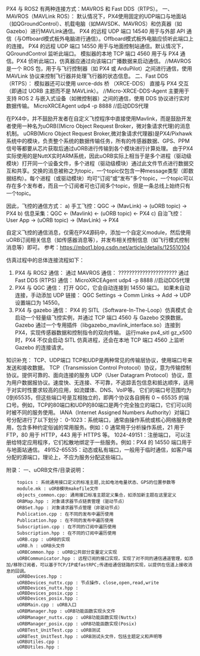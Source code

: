 PX4 与 ROS2 有两种连接方式：MAVROS 和 Fast DDS（RTPS）。
一、MAVROS（MAVLink ROS）：
    默认情况下，PX4使用固定的UDP端口与地面站（如QGroundControl）、机载电脑（如MAVSDK、MAVROS）和仿真器（如Gazebo）进行MAVLink通信。
    PX4 的远程 UDP 端口 14540 用于与外部 API 通信（与Offboard模式板外电脑进行通信）。Offboard模式板外电脑应侦听此端口上的连接。
    PX4 的远程 UDP 端口 14550 用于与地面控制站通信。默认情况下，QGroundControl 监听此端口。
    模拟器的本地 TCP 端口 4560 用于与 PX4 通信。PX4 侦听此端口，仿真器应通过向该端口广播数据来启动通信。
    //MAVROS 是一个 ROS 包，用于与飞行控制器（如 PX4 或 ArduPilot）之间进行通信，使用 MAVLink 协议来控制飞行器并处理飞行器的状态信息。
二、Fast DDS（RTPS）：
    模拟器还可以使用 uxrce-dds 桥 （XRCE-DDS） 直接与 PX4 交互（即通过 UORB 主题而不是 MAVLink）。
    //Micro-XRCE-DDS-Agent 主要用于支持 ROS 2 与嵌入式设备（如微控制器）之间的通信，使用 DDS 协议进行实时数据传输。
    MicroXRCEAgent udp4 -p 8888     //启动DDS代理




在PX4中，并不鼓励开发者在自定义飞控程序中直接使用Mavlink，而是鼓励开发者使用一种名为uORB((Micro Object Request Broker，微对象请求代理)的消息机制。
    uORB(Micro Object Request Broker,微对象请求代理器)是PX4/Pixhawk系统中的模块，负责整个系统的数据传输任务，所有的传感器数据、GPS、PPM信号等都要从芯片获取后通过uORB进行传输到各个模块进行计算处理。
    由于PX4实际使用的是NuttX实时ARM系统，因此uORB实际上相当于是多个进程（驱动级模块）打开同一个设备文件，多个进程（驱动级模块）通过此文件节点进行数据交互和共享。交换的消息被称之为topic，一个topic仅包含一种message类型（即数据结构）。每个进程（或驱动模块）均可“订阅”或“发布”多个topic，一个topic可以存在多个发布者，而且一个订阅者可也订阅多个topic，但是一条总线上始终只有一个topic。

因此，飞控的通信方式：
    a) 手工飞控：QGC -> (MavLink) -> (uORB topic) -> PX4
    b) 信息采集：QGC <- (Mavlink) <- (uORB topic) <- PX4
    c) 自治飞控：User App -> (uORB topic) -> (MavLink) -> PX4

自定义飞控的通信消息，仅需在PX4源码中，添加一个自定义module，然后使用uORB订阅相关信息（如传感器消息等），并发布相关控制信息（如飞行模式控制消息等）即可。
    参考：https://mbot1.blog.csdn.net/article/details/125510104




仿真过程中的总体连接流程如下：
1. PX4 与 ROS2 通信：
    通过 MAVROS 通信：
        ??????????????????????
    通过 Fast DDS (RTPS) 通信：
        MicroXRCEAgent udp4 -p 8888     //启动DDS代理
2. PX4 与 QGC 通信：
    打开 QGC，它会自动连接到 14550 端口。
        如果未自动连接，手动添加 UDP 链接：
        QGC Settings → Comm Links → Add → UDP
        设置端口为 14550。
3. PX4 与 gazebo 通信：
    PX4 的 SITL（Software-In-The-Loop）仿真模式 会启动一个轻量级飞控实例，并通过 TCP 端口 4560 与 Gazebo 交换数据。
    Gazebo 通过一个专用插件（libgazebo_mavlink_interface.so）连接到 PX4，实现传感器数据和控制指令的双向传输。
    运行make px4_sitl gz_x500时，PX4 不仅会启动 SITL 仿真进程，还会在本地 TCP 端口 4560 上监听 Gazebo 的连接请求。












知识补充：
TCP、UDP端口
    TCP和UDP是两种常见的传输层协议，使用端口号来发送和接收数据。
        TCP（Transmission Control Protocol）协议，意为传输控制协议。提供可靠的、面向连接的服务
        UDP（User Datagram Protocol）协议，意为用户数据报协议。速度快、无连接、不可靠，不追踪丢包信息和抵达顺序，适用于对实时性要求较高的应用，如流媒体、DNS、VoIP等。
    它们的端口号范围均为0到65535，但这些端口号是互相独立的，即两个协议各自拥有 0 ~ 65535 的端口号。例如，TCP的80端口和UDP的80端口是两个完全独立的端口，它们可以同时被不同的服务使用。
    IANA（Internet Assigned Numbers Authority）对端口号分配进行了以下划分：
        0-1023：系统端口，通常由操作系统或核心网络服务使用，包含多种约定俗诚的常用服务。例如：0 通常用于分析操作系统，21 用于 FTP，80 用于 HTTP，443 用于 HTTPS 等。
        1024-49151：注册端口， 可以注册给特定应用程序，它们松散地绑定于一些服务。例如：PX4 的 14550 端口用于与地面站通信。
        49152-65535：动态或私有端口，一般用于临时通信，如客户端分配的源端口，理论上，不应为服务分配这些端口。







附录：
一、uORB文件/目录说明：
```
    topics : 系统通用接口定义的标准主题,比如电池电量状态、GPS的位置参数等
    module.mk : uORB模块makefile文件
    objects_common.cpp: 通用接口标准主题定义集合，如添加新主题在这里定义
    ORBMap.hpp : 对象请求器节点链表管理（驱动节点）
    ORBSet.hpp : 对象请求器节点管理（非驱动节点）
    Publication.cpp : 在不同的发布中遍历使用
    Publication.hpp : 在不同的发布中遍历使用
    Subscription.cpp : 在不同的订阅中遍历使用
    Subscription.hpp : 在不同的订阅中遍历使用
    uORB.cpp : uORB的实现
    uORB.h : uORB头文件
    uORBCommon.hpp : uORB公共部分变量定义实现
    uORBCommunicator.hpp : 远程订阅的接口实现，实现了对不同的通信通道管理，如添加/移除订阅者，可以基于TCP/IP或fastRPC;传递给通信链路的实现，以提供在信道上接收消息的回调。
    uORBDevices.hpp :
    uORBDevices_nuttx.cpp : 节点操作，close,open,read,write
    uORBDevices_nuttx.hpp :
    uORBDevices_posix.cpp :
    uORBDevices_posix.hpp :
    uORBMain.cpp : uORB入口
    uORBManager.hpp : uORB功能函数实现头文件
    uORBManager_nuttx.cpp : uORB功能函数实现(Nuttx)
    uORBManager_posix.cpp : uORB功能函数实现(Posix)
    uORBTest_UnitTest.cpp : uORB测试
    uORBTest_UnitTest.hpp : uORB测试头文件，包括主题定义和声明等
    uORBUtiles.cpp :
    uORBUtiles.hpp :
```